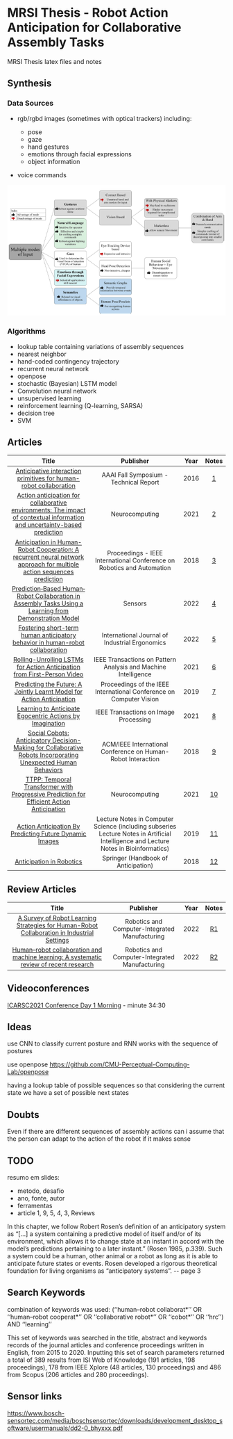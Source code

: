 # MRSI Thesis - Robot Action Anticipation for Collaborative Assembly Tasks

MRSI Thesis latex files and notes

## Synthesis

### Data Sources

- rgb/rgbd images (sometimes with optical trackers) including:
    - pose
    - gaze
    - hand gestures
    - emotions through facial expressions
    - object information

- voice commands

![Modes of Input](interaction.PNG)

### Algorithms

- lookup table containing variations of assembly sequences
- nearest neighbor
- hand-coded contingency trajectory
- recurrent neural network
- openpose
- stochastic (Bayesian) LSTM model
- Convolution neural network
- unsupervised learning
- reinforcement learning (Q-learning, SARSA)
- decision tree
- SVM

## Articles

| Title | Publisher | Year | Notes
| :----: | :----: | :----: | :----: |
| [Anticipative interaction primitives for human-robot collaboration]() | AAAI Fall Symposium - Technical Report | 2016 | [1](./articles/1.md)
| [Action anticipation for collaborative environments: The impact of contextual information and uncertainty-based prediction]() | Neurocomputing | 2021 | [2](./articles/2.md)
| [Anticipation in Human-Robot Cooperation: A recurrent neural network approach for multiple action sequences prediction](https://deepai.org/publication/anticipation-in-human-robot-cooperation-a-recurrent-neural-network-approach-for-multiple-action-sequences-prediction) | Proceedings - IEEE International Conference on Robotics and Automation | 2018 | [3](./articles/3.md)
| [Prediction‐Based Human‐Robot Collaboration in Assembly Tasks Using a Learning from Demonstration Model]() | Sensors | 2022 | [4](./articles/4.md)
| [Fostering short-term human anticipatory behavior in human-robot collaboration](https://www.sciencedirect.com/science/article/pii/S0169814121001591) | International Journal of Industrial Ergonomics | 2022 | [5](./articles/5.md)
| [Rolling-Unrolling LSTMs for Action Anticipation from First-Person Video](https://ieeexplore.ieee.org/document/9088213) | IEEE Transactions on Pattern Analysis and Machine Intelligence | 2021 | [6](./articles/6.md)
| [Predicting the Future: A Jointly Learnt Model for Action Anticipation](https://ieeexplore.ieee.org/document/9009844) | Proceedings of the IEEE International Conference on Computer Vision | 2019 | [7](./articles/7.md)
| [Learning to Anticipate Egocentric Actions by Imagination](https://ieeexplore.ieee.org/document/9280353) | IEEE Transactions on Image Processing | 2021 | [8](./articles/8.md)
| [Social Cobots: Anticipatory Decision-Making for Collaborative Robots Incorporating Unexpected Human Behaviors](https://ieeexplore.ieee.org/document/9473814) | ACM/IEEE International Conference on Human-Robot Interaction | 2018 | [9](./articles/9.md)
| [TTPP: Temporal Transformer with Progressive Prediction for Efficient Action Anticipation](https://arxiv.org/abs/2003.03530) | Neurocomputing | 2021 | [10](./articles/10.md)
| [Action Anticipation By Predicting Future Dynamic Images](https://arxiv.org/abs/1808.00141) | Lecture Notes in Computer Science (including subseries Lecture Notes in Artificial Intelligence and Lecture Notes in Bioinformatics) | 2019 | [11](./articles/11.md)
| [Anticipation in Robotics]() | Springer (Handbook of Anticipation) | 2018 | [12](./articles/12.md)

## Review Articles

| Title | Publisher | Year | Notes
| :----: | :----: | :----: | :----: |
| [A Survey of Robot Learning Strategies for Human-Robot Collaboration in Industrial Settings]() | Robotics and Computer-Integrated Manufacturing | 2022 | [R1](./articles/R1.md)
| [Human–robot collaboration and machine learning: A systematic review of recent research]() | Robotics and Computer-Integrated Manufacturing | 2022 | [R2](./articles/R2.md)

## Videoconferences

[ICARSC2021 Conference Day 1 Morning](https://www.youtube.com/watch?v=cvsTZbZak-M) - minute 34:30

## Ideas

use CNN to classify current posture and RNN works with the sequence of postures

use openpose
https://github.com/CMU-Perceptual-Computing-Lab/openpose

having a lookup table of possible sequences so that considering the current state we have a set of possible next states

## Doubts

Even if there are different sequences of assembly actions can i assume that the person can adapt to the action of the robot if it makes sense

## TODO
resumo em slides:
- metodo, desafio
- ano, fonte, autor
- ferramentas
- article 1, 9, 5, 4, 3, Reviews

In this chapter, we follow Robert Rosen’s definition of an anticipatory system as
“[...] a system containing a predictive model of itself and/or of its environment,
which allows it to change state at an instant in accord with the model’s
predictions pertaining to a later instant.” (Rosen 1985, p.339). Such a system
could be a human, other animal or a robot as long as it is able to anticipate future
states or events. Rosen developed a rigorous theoretical foundation for living
organisms as “anticipatory systems”. -- page 3

## Search Keywords

combination of keywords was used: (‘‘human–robot
collaborat*’’ OR ‘‘human–robot cooperat*’’ OR ‘‘collaborative robot*’’
OR ‘‘cobot*’’ OR ‘‘hrc’’) AND ‘‘learning’’

This set of keywords
was searched in the title, abstract and keywords records of the journal
articles and conference proceedings written in English, from 2015 to
2020.
Inputting this set of search parameters returned a total of 389 results
from ISI Web of Knowledge (191 articles, 198 proceedings), 178 from
IEEE Xplore (48 articles, 130 proceedings) and 486 from Scopus (206
articles and 280 proceedings).


## Sensor links

https://www.bosch-sensortec.com/media/boschsensortec/downloads/development_desktop_software/usermanuals/dd2-0_bhyxxx.pdf
